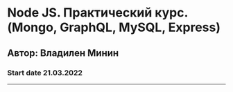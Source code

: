 # Node JS. Практический курс. (Mongo, GraphQL, MySQL, Express)
## Автор: Владилен Минин
### Start date 21.03.2022
***
